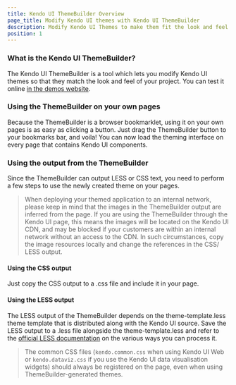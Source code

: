 ```yaml
---
title: Kendo UI ThemeBuilder Overview
page_title: Modify Kendo UI themes with Kendo UI ThemeBuilder
description: Modify Kendo UI Themes to make them fit the look and feel of your application or website, using the handy ThemeBuilder tool.
position: 1
---
```


### What is the Kendo UI ThemeBuilder?

The Kendo UI ThemeBuilder is a tool which lets you modify Kendo UI themes so
that they match the look and feel of your project. You can test it online
[in the demos website](http://demos.telerik.com/kendo-ui/themebuilder/web.html).

### Using the ThemeBuilder on your own pages

Because the ThemeBuilder is a browser bookmarklet, using it on your own pages
is as easy as clicking a button. Just drag the ThemeBuilder button to your
bookmarks bar, and voila! You can now load the theming interface on every page
that contains Kendo UI components.

### Using the output from the ThemeBuilder

Since the ThemeBuilder can output LESS or CSS text, you need to perform a few
steps to use the newly created theme on your pages.

> When deploying your themed application to an internal network, please keep in
> mind that the images in the ThemeBuilder output are inferred from the page.
> If you are using the ThemeBuilder through the Kendo UI page, this means the
> images will be located on the Kendo UI CDN, and may be blocked if your
> customers are within an internal network without an access to the CDN. In
> such circumstances, copy the image resources locally and change the
> references in the CSS/ LESS output.

#### Using the CSS output

Just copy the CSS output to a .css file and include it in your page.

#### Using the LESS output

The LESS output of the ThemeBuilder depends on the theme-template.less theme
template that is distributed along with the Kendo UI source. Save the LESS
output to a .less file alongside the theme-template.less and refer to the
[official LESS documentation](http://lesscss.org/#-client-side-usage) on the
various ways you can process it.

> The common CSS files (`kendo.common.css` when using Kendo UI Web or
> `kendo.dataviz.css` if you use the Kendo UI data visualisation widgets)
> should always be registered on the page, even when using
> ThemeBuilder-generated themes.
